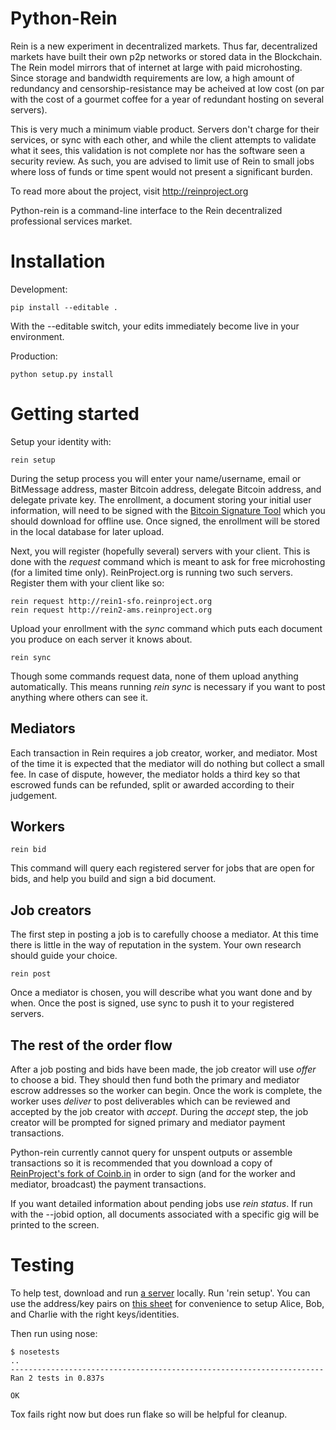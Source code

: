 # Python-Rein

Rein is a new experiment in decentralized markets. Thus far, decentralized markets have built their own p2p networks or stored data in the Blockchain. The Rein model mirrors that of internet at large with paid microhosting. Since storage and bandwidth requirements are low, a high amount of redundancy and censorship-resistance may be acheived at low cost (on par with the cost of a gourmet coffee for a year of redundant hosting on several servers).

This is very much a minimum viable product. Servers don't charge for their services, or sync with each other, and while the client attempts to validate what it sees, this validation is not complete nor has the software seen a security review. As such, you are advised to limit use of Rein to small jobs where loss of funds or time spent would not present a significant burden.

To read more about the project, visit http://reinproject.org

Python-rein is a command-line interface to the Rein decentralized professional services market.

# Installation

Development:

    pip install --editable .

With the --editable switch, your edits immediately become live in your environment.

Production:

    python setup.py install


# Getting started

Setup your identity with:

    rein setup

During the setup process you will enter your name/username, email or BitMessage address, master Bitcoin address, delegate Bitcoin address, and delegate private key. The enrollment, a document storing your initial user information, will need to be signed with the [Bitcoin Signature Tool](https://github.com/ReinProject/bitcoin-signature-tool) which you should download for offline use. Once signed, the enrollment will be stored in the local database for later upload.

Next, you will register (hopefully several) servers with your client. This is done with the _request_ command which is meant to ask for free microhosting (for a limited time only). ReinProject.org is running two such servers. Register them with your client like so:

    rein request http://rein1-sfo.reinproject.org
    rein request http://rein2-ams.reinproject.org

Upload your enrollment with the _sync_ command which puts each document you produce on each server it knows about.

    rein sync

Though some commands request data, none of them upload anything automatically. This means running _rein sync_ is necessary if you want to post anything where others can see it.

## Mediators

Each transaction in Rein requires a job creator, worker, and mediator. Most of the time it is expected that the mediator will do nothing but collect a small fee. In case of dispute, however, the mediator holds a third key so that escrowed funds can be refunded, split or awarded according to their judgement.

## Workers

    rein bid

This command will query each registered server for jobs that are open for bids, and help you build and sign a bid document.

## Job creators

The first step in posting a job is to carefully choose a mediator. At this time there is little in the way of reputation in the system. Your own research should guide your choice.

    rein post

Once a mediator is chosen, you will describe what you want done and by when. Once the post is signed, use sync to push it to your registered servers.

## The rest of the order flow

After a job posting and bids have been made, the job creator will use _offer_ to choose a bid. They should then fund both the primary and mediator escrow addresses so the worker can begin. Once the work is complete, the worker uses _deliver_ to post deliverables which can be reviewed and accepted by the job creator with _accept_. During the _accept_ step, the job creator will be prompted for signed primary and mediator payment transactions. 

Python-rein currently cannot query for unspent outputs or assemble transactions so it is recommended that you download a copy of [ReinProject's fork of Coinb.in](https://github.com/ReinProject/coinbin) in order to sign (and for the worker and mediator, broadcast) the payment transactions.

If you want detailed information about pending jobs use _rein status_. If run with the --jobid option, all documents associated with a specific gig will be printed to the screen.

# Testing

To help test, download and run [a server](https://github.com/ReinProject/causeway) locally. Run 'rein setup'. You can use the address/key pairs on [this sheet](https://docs.google.com/spreadsheets/d/1IRDvu-24LCDOTM1B3lwW9cfQM-zSCK1eds5Sb4QhpWY/edit#gid=691104568) for convenience to setup Alice, Bob, and Charlie with the right keys/identities. 

Then run using nose:

    $ nosetests
    ..
    ----------------------------------------------------------------------
    Ran 2 tests in 0.837s

    OK

Tox fails right now but does run flake so will be helpful for cleanup.
